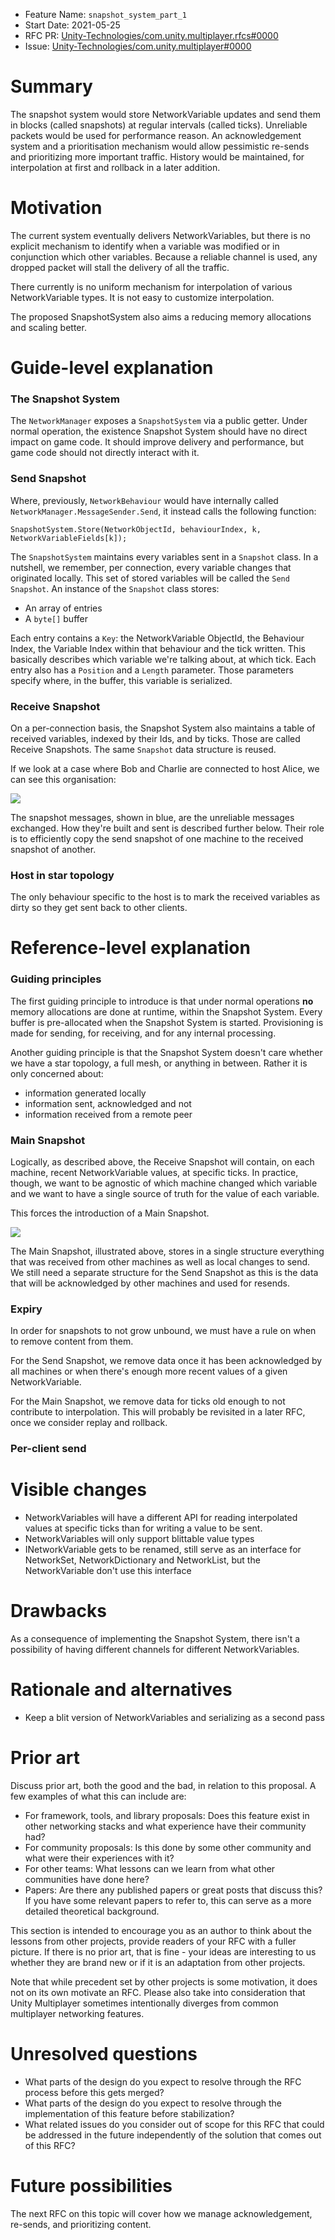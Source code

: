 - Feature Name: `snapshot_system_part_1`
- Start Date: 2021-05-25
- RFC PR: [Unity-Technologies/com.unity.multiplayer.rfcs#0000](https://github.com/Unity-Technologies/com.unity.multiplayer.rfcs/pull/0000)
- Issue: [Unity-Technologies/com.unity.multiplayer#0000](https://github.com/Unity-Technologies/com.unity.multiplayer/issues/0000)

# Summary
[summary]: #summary

The snapshot system would store NetworkVariable updates and send them in blocks (called snapshots) at regular intervals (called ticks). Unreliable packets would be used for performance reason. An acknowledgement system and a prioritisation mechanism would allow pessimistic re-sends and prioritizing more important traffic. History would be maintained, for interpolation at first and rollback in a later addition. 

# Motivation
[motivation]: #motivation

The current system eventually delivers NetworkVariables, but there is no explicit mechanism to identify when a variable was modified or in conjunction which other variables. Because a reliable channel is used, any dropped packet will stall the delivery of all the traffic.

There currently is no uniform mechanism for interpolation of various NetworkVariable types. It is not easy to customize interpolation.

The proposed SnapshotSystem also aims a reducing memory allocations and scaling better.

# Guide-level explanation
[guide-level-explanation]: #guide-level-explanation

### The Snapshot System

The `NetworkManager` exposes a `SnapshotSystem` via a public getter. Under normal operation, the existence Snapshot System should have no direct impact on game code. It should improve delivery and performance, but game code should not directly interact with it.

### Send Snapshot

Where, previously, `NetworkBehaviour` would have internally called `NetworkManager.MessageSender.Send`, it instead calls the following function:

`SnapshotSystem.Store(NetworkObjectId, behaviourIndex, k, NetworkVariableFields[k]);`

The `SnapshotSystem` maintains every variables sent in a `Snapshot` class. In a nutshell, we remember, per connection, every variable changes that originated locally. This set of stored variables will be called the `Send Snapshot`. An instance of the `Snapshot` class stores:

- An array of entries
- A `byte[]` buffer
 
Each entry contains a `Key`: the NetworkVariable ObjectId, the Behaviour Index, the Variable Index within that behaviour and the tick written. This basically describes which variable we're talking about, at which tick.  Each entry also has a `Position` and a `Length` parameter. Those parameters specify where, in the buffer, this variable is serialized. 

### Receive Snapshot

On a per-connection basis, the Snapshot System also maintains a table of received variables, indexed by their Ids, and by ticks. Those are called Receive Snapshots. The same `Snapshot` data structure is reused. 

If we look at a case where Bob and Charlie are connected to host Alice, we can see this organisation:

![](0000-snapshot-system/snapshot.abc.png)

The snapshot messages, shown in blue, are the unreliable messages exchanged. How they're built and sent is described further below. Their role is to efficiently copy the send snapshot of one machine to the received snapshot of another.

### Host in star topology

The only behaviour specific to the host is to mark the received variables as dirty so they get sent back to other clients.


# Reference-level explanation
[reference-level-explanation]: #reference-level-explanation

### Guiding principles

The first guiding principle to introduce is that under normal operations **no** memory allocations are done at runtime, within the Snapshot System. Every buffer is pre-allocated when the Snapshot System is started. Provisioning is made for sending, for receiving, and for any internal processing.  

Another guiding principle is that the Snapshot System doesn't care whether we have a star topology, a full mesh, or anything in between. Rather it is only concerned about:
- information generated locally
- information sent, acknowledged and not
- information received from a remote peer


### Main Snapshot

Logically, as described above, the Receive Snapshot will contain, on each machine, recent NetworkVariable values, at specific ticks. In practice, though, we want to be agnostic of which machine changed which variable and we want to have a single source of truth for the value of each variable. 

This forces the introduction of a Main Snapshot.   

![](0000-snapshot-system/snapshot.main.png)

The Main Snapshot, illustrated above, stores in a single structure everything that was received from other machines as well as local changes to send. We still need a separate structure for the Send Snapshot as this is the data that will be acknowledged by other machines and used for resends. 

### Expiry

In order for snapshots to not grow unbound, we must have a rule on when to remove content from them.

For the Send Snapshot, we remove data once it has been acknowledged by all machines or when there's enough more recent values of a given NetworkVariable.

For the Main Snapshot, we remove data for ticks old enough to not contribute to interpolation. This will probably be revisited in a later RFC, once we consider replay and rollback.

### Per-client send

# Visible changes

- NetworkVariables will have a different API for reading interpolated values at specific ticks than for writing a value to be sent.
- NetworkVariables will only support blittable value types 
- INetworkVariable gets to be renamed, still serve as an interface for NetworkSet, NetworkDictionary and NetworkList, but the NetworkVariable don't use this interface


# Drawbacks
[drawbacks]: #drawbacks

As a consequence of implementing the Snapshot System, there isn't a possibility of having different channels for different NetworkVariables.

# Rationale and alternatives
[rationale-and-alternatives]: #rationale-and-alternatives

- Keep a blit version of NetworkVariables and serializing as a second pass


# Prior art
[prior-art]: #prior-art

Discuss prior art, both the good and the bad, in relation to this proposal. A few examples of what this can include are:

- For framework, tools, and library proposals: Does this feature exist in other networking stacks and what experience have their community had?
- For community proposals: Is this done by some other community and what were their experiences with it?
- For other teams: What lessons can we learn from what other communities have done here?
- Papers: Are there any published papers or great posts that discuss this? If you have some relevant papers to refer to, this can serve as a more detailed theoretical background.

This section is intended to encourage you as an author to think about the lessons from other projects, provide readers of your RFC with a fuller picture. If there is no prior art, that is fine - your ideas are interesting to us whether they are brand new or if it is an adaptation from other projects.

Note that while precedent set by other projects is some motivation, it does not on its own motivate an RFC. Please also take into consideration that Unity Multiplayer sometimes intentionally diverges from common multiplayer networking features.

# Unresolved questions
[unresolved-questions]: #unresolved-questions

- What parts of the design do you expect to resolve through the RFC process before this gets merged?
- What parts of the design do you expect to resolve through the implementation of this feature before stabilization?
- What related issues do you consider out of scope for this RFC that could be addressed in the future independently of the solution that comes out of this RFC?

# Future possibilities
[future-possibilities]: #future-possibilities

The next RFC on this topic will cover how we manage acknowledgement, re-sends, and prioritizing content. 